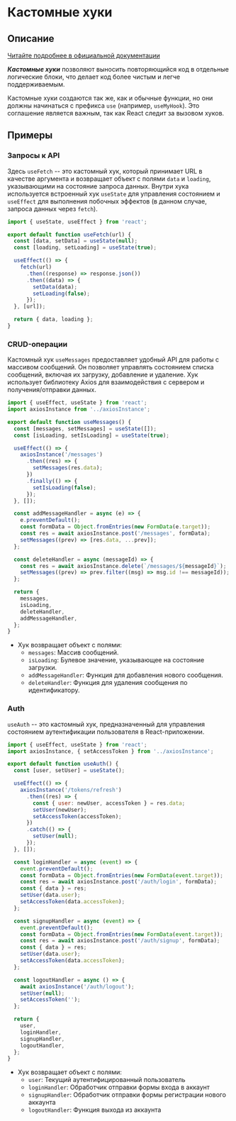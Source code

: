 # Кастомные хуки

## Описание

[Читайте подробнее в официальной документации](https://react.dev/learn/reusing-logic-with-custom-hooks)

**_Кастомные хуки_** позволяют выносить повторяющийся код в отдельные логические блоки,
что делает код более чистым и легче поддерживаемым.

Кастомные хуки создаются так же, как и обычные функции, но они должны начинаться с
префикса `use` (например, `useMyHook`). Это соглашение является важным, так как React
следит за вызовом хуков.

## Примеры

### Запросы к API

Здесь `useFetch` -- это кастомный хук, который принимает URL в качестве аргумента и
возвращает объект с полями `data` и `loading`, указывающими на состояние запроса данных.
Внутри хука используется встроенный хук `useState` для управления состоянием и `useEffect`
для выполнения побочных эффектов (в данном случае, запроса данных через `fetch`).

```jsx
import { useState, useEffect } from 'react';

export default function useFetch(url) {
  const [data, setData] = useState(null);
  const [loading, setLoading] = useState(true);

  useEffect(() => {
    fetch(url)
      .then((response) => response.json())
      .then((data) => {
        setData(data);
        setLoading(false);
      });
  }, [url]);

  return { data, loading };
}
```

### CRUD-операции

Кастомный хук `useMessages` предоставляет удобный API для работы с массивом сообщений. Он
позволяет управлять состоянием списка сообщений, включая их загрузку, добавление и
удаление. Хук использует библиотеку Axios для взаимодействия с сервером и
получения/отправки данных.

```jsx
import { useEffect, useState } from 'react';
import axiosInstance from '../axiosInstance';

export default function useMessages() {
  const [messages, setMessages] = useState([]);
  const [isLoading, setIsLoading] = useState(true);

  useEffect(() => {
    axiosInstance('/messages')
      .then((res) => {
        setMessages(res.data);
      })
      .finally(() => {
        setIsLoading(false);
      });
  }, []);

  const addMessageHandler = async (e) => {
    e.preventDefault();
    const formData = Object.fromEntries(new FormData(e.target));
    const res = await axiosInstance.post('/messages', formData);
    setMessages((prev) => [res.data, ...prev]);
  };

  const deleteHandler = async (messageId) => {
    const res = await axiosInstance.delete(`/messages/${messageId}`);
    setMessages((prev) => prev.filter((msg) => msg.id !== messageId));
  };

  return {
    messages,
    isLoading,
    deleteHandler,
    addMessageHandler,
  };
}
```

- Хук возвращает объект с полями:
  - `messages`: Массив сообщений.
  - `isLoading`: Булевое значение, указывающее на состояние загрузки.
  - `addMessageHandler`: Функция для добавления нового сообщения.
  - `deleteHandler`: Функция для удаления сообщения по идентификатору.

### Auth

`useAuth` -- это кастомный хук, предназначенный для управления состоянием аутентификации
пользователя в React-приложении.

```jsx
import { useEffect, useState } from 'react';
import axiosInstance, { setAccessToken } from '../axiosInstance';

export default function useAuth() {
  const [user, setUser] = useState();

  useEffect(() => {
    axiosInstance('/tokens/refresh')
      .then((res) => {
        const { user: newUser, accessToken } = res.data;
        setUser(newUser);
        setAccessToken(accessToken);
      })
      .catch(() => {
        setUser(null);
      });
  }, []);

  const loginHandler = async (event) => {
    event.preventDefault();
    const formData = Object.fromEntries(new FormData(event.target));
    const res = await axiosInstance.post('/auth/login', formData);
    const { data } = res;
    setUser(data.user);
    setAccessToken(data.accessToken);
  };

  const signupHandler = async (event) => {
    event.preventDefault();
    const formData = Object.fromEntries(new FormData(event.target));
    const res = await axiosInstance.post('/auth/signup', formData);
    const { data } = res;
    setUser(data.user);
    setAccessToken(data.accessToken);
  };

  const logoutHandler = async () => {
    await axiosInstance('/auth/logout');
    setUser(null);
    setAccessToken('');
  };

  return {
    user,
    loginHandler,
    signupHandler,
    logoutHandler,
  };
}
```

- Хук возвращает объект с полями:
  - `user`: Текущий аутентифицированный пользователь
  - `loginHandler`: Обработчик отправки формы входа в аккаунт
  - `signupHandler`: Обработчик отправки формы регистрации нового аккаунта
  - `logoutHandler`: Функция выхода из аккаунта
